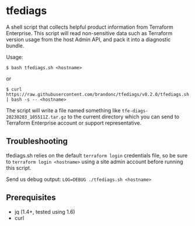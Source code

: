 # tfediags

A shell script that collects helpful product information from Terraform Enterprise. This script will read non-sensitive data such as Terraform version usage from the host Admin API, and pack it into a diagnostic bundle.

Usage:

`$ bash tfediags.sh <hostname>`

or

`$ curl https://raw.githubusercontent.com/brandonc/tfediags/v0.2.0/tfediags.sh | bash -s -- <hostname>`

The script will write a file named something like `tfe-diags-20230203_105511Z.tar.gz` to the current directory which you can send to Terraform Enterprise account or support representative.

## Troubleshooting

tfediags.sh relies on the default `terraform login` credentials file, so be sure to `terraform login <hostname>` using a site admin account before running this script.

Send us debug output: `LOG=DEBUG ./tfediags.sh <hostname>`

## Prerequisites

- jq (1.4+, tested using 1.6)
- curl
